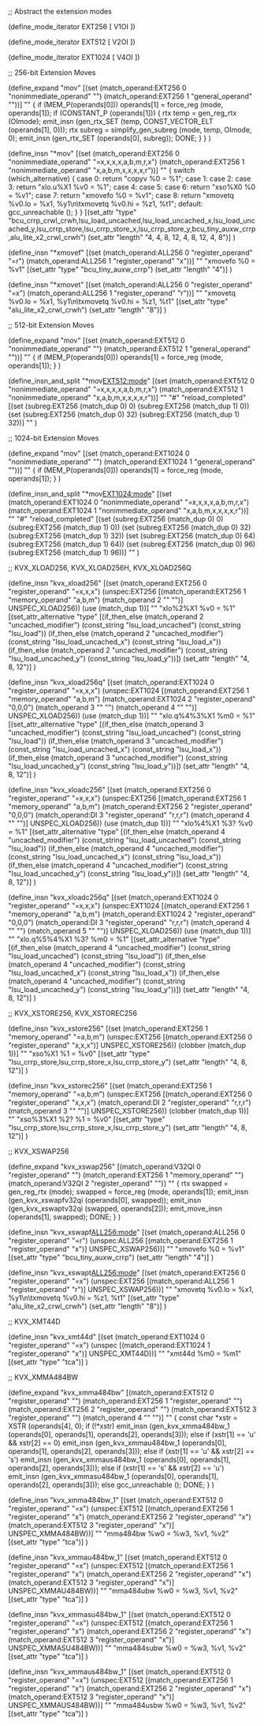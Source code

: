;; Abstract the extension modes

(define_mode_iterator EXT256 [
  V1OI
])

(define_mode_iterator EXT512 [
  V2OI
])

(define_mode_iterator EXT1024 [
  V4OI
])

;; 256-bit Extension Moves

(define_expand "mov<mode>"
  [(set (match_operand:EXT256 0 "nonimmediate_operand" "")
        (match_operand:EXT256 1 "general_operand" ""))]
  ""
  {
    if (MEM_P(operands[0]))
      operands[1] = force_reg (<MODE>mode, operands[1]);
    if (CONSTANT_P (operands[1]))
      {
        rtx temp = gen_reg_rtx (OImode);
        emit_insn (gen_rtx_SET (temp, CONST_VECTOR_ELT (operands[1], 0)));
        rtx subreg = simplify_gen_subreg (<MODE>mode, temp, OImode, 0);
        emit_insn (gen_rtx_SET (operands[0], subreg));
        DONE;
      }
  }
)

(define_insn "*mov<mode>"
  [(set (match_operand:EXT256 0 "nonimmediate_operand" "=x,x,x,x,a,b,m,r,x")
        (match_operand:EXT256 1 "nonimmediate_operand"  "x,a,b,m,x,x,x,x,r"))]
  ""
  {
    switch (which_alternative)
      {
      case 0:
        return "copyv %0 = %1";
      case 1: case 2: case 3:
        return "xlo.u%X1 %v0 = %1";
      case 4: case 5: case 6:
        return "xso%X0 %0 = %v1";
      case 7:
        return "xmovefo %0 = %v1";
      case 8:
        return "xmovetq %v0.lo = %x1, %y1\n\txmovetq %v0.hi = %z1, %t1";
      default:
        gcc_unreachable ();
      }
  }
  [(set_attr "type" "bcu_crrp_crwl_crwh,lsu_load_uncached,lsu_load_uncached_x,lsu_load_uncached_y,lsu_crrp_store,lsu_crrp_store_x,lsu_crrp_store_y,bcu_tiny_auxw_crrp,alu_lite_x2_crwl_crwh")
   (set_attr "length"                "4,                4,                  8,                 12,             4,               8,              12,                 4,                    8")]
)

(define_insn "*xmovef<mode>"
  [(set (match_operand:ALL256 0 "register_operand" "=r")
        (match_operand:ALL256 1 "register_operand" "x"))]
  ""
  "xmovefo %0 = %v1"
  [(set_attr "type" "bcu_tiny_auxw_crrp")
   (set_attr "length" "4")]
)

(define_insn "*xmovet<mode>"
  [(set (match_operand:ALL256 0 "register_operand" "=x")
        (match_operand:ALL256 1 "register_operand" "r"))]
  ""
  "xmovetq %v0.lo = %x1, %y1\n\txmovetq %v0.hi = %z1, %t1"
  [(set_attr "type" "alu_lite_x2_crwl_crwh")
   (set_attr "length" "8")]
)

;; 512-bit Extension Moves

(define_expand "mov<mode>"
  [(set (match_operand:EXT512 0 "nonimmediate_operand" "")
        (match_operand:EXT512 1 "general_operand" ""))]
  ""
  {
    if (MEM_P(operands[0]))
      operands[1] = force_reg (<MODE>mode, operands[1]);
  }
)

(define_insn_and_split "*mov<EXT512:mode>"
  [(set (match_operand:EXT512 0 "nonimmediate_operand" "=x,x,x,x,a,b,m,r,x")
        (match_operand:EXT512 1 "nonimmediate_operand"  "x,a,b,m,x,x,x,x,r"))]
  ""
  "#"
  "reload_completed"
  [(set (subreg:EXT256 (match_dup 0) 0) (subreg:EXT256 (match_dup 1) 0))
   (set (subreg:EXT256 (match_dup 0) 32) (subreg:EXT256 (match_dup 1) 32))]
  ""
)


;; 1024-bit Extension Moves

(define_expand "mov<mode>"
  [(set (match_operand:EXT1024 0 "nonimmediate_operand" "")
        (match_operand:EXT1024 1 "general_operand" ""))]
  ""
  {
    if (MEM_P(operands[0]))
      operands[1] = force_reg (<MODE>mode, operands[1]);
  }
)

(define_insn_and_split "*mov<EXT1024:mode>"
  [(set (match_operand:EXT1024 0 "nonimmediate_operand" "=x,x,x,x,a,b,m,r,x")
        (match_operand:EXT1024 1 "nonimmediate_operand"  "x,a,b,m,x,x,x,x,r"))]
  ""
  "#"
  "reload_completed"
  [(set (subreg:EXT256 (match_dup 0) 0) (subreg:EXT256 (match_dup 1) 0))
   (set (subreg:EXT256 (match_dup 0) 32) (subreg:EXT256 (match_dup 1) 32))
   (set (subreg:EXT256 (match_dup 0) 64) (subreg:EXT256 (match_dup 1) 64))
   (set (subreg:EXT256 (match_dup 0) 96) (subreg:EXT256 (match_dup 1) 96))]
  ""
)


;; KVX_XLOAD256, KVX_XLOAD256H, KVX_XLOAD256Q

(define_insn "kvx_xload256"
  [(set (match_operand:EXT256 0 "register_operand" "=x,x,x")
        (unspec:EXT256 [(match_operand:EXT256 1 "memory_operand" "a,b,m")
                        (match_operand 2 "" "")] UNSPEC_XLOAD256))
   (use (match_dup 1))]
  ""
  "xlo%2%X1 %v0 = %1"
  [(set_attr_alternative "type"
    [(if_then_else (match_operand 2 "uncached_modifier") (const_string "lsu_load_uncached") (const_string "lsu_load"))
     (if_then_else (match_operand 2 "uncached_modifier") (const_string "lsu_load_uncached_x") (const_string "lsu_load_x"))
     (if_then_else (match_operand 2 "uncached_modifier") (const_string "lsu_load_uncached_y") (const_string "lsu_load_y"))])
   (set_attr "length" "4, 8, 12")]
)

(define_insn "kvx_xload256q"
  [(set (match_operand:EXT1024 0 "register_operand" "=x,x,x")
        (unspec:EXT1024 [(match_operand:EXT256 1 "memory_operand" "a,b,m")
                         (match_operand:EXT1024 2 "register_operand" "0,0,0")
                         (match_operand 3 "" "")
                         (match_operand 4 "" "")] UNSPEC_XLOAD256))
   (use (match_dup 1))]
  ""
  "xlo.q%4%3%X1 %m0 = %1"
  [(set_attr_alternative "type"
    [(if_then_else (match_operand 3 "uncached_modifier") (const_string "lsu_load_uncached") (const_string "lsu_load"))
     (if_then_else (match_operand 3 "uncached_modifier") (const_string "lsu_load_uncached_x") (const_string "lsu_load_x"))
     (if_then_else (match_operand 3 "uncached_modifier") (const_string "lsu_load_uncached_y") (const_string "lsu_load_y"))])
   (set_attr "length" "4, 8, 12")]
)

(define_insn "kvx_xloadc256"
  [(set (match_operand:EXT256 0 "register_operand" "=x,x,x")
        (unspec:EXT256 [(match_operand:EXT256 1 "memory_operand" "a,b,m")
                        (match_operand:EXT256 2 "register_operand" "0,0,0")
                        (match_operand:DI 3 "register_operand" "r,r,r")
                        (match_operand 4 "" "")] UNSPEC_XLOAD256))
   (use (match_dup 1))]
  ""
  "xlo%4%X1 %3? %v0 = %1"
  [(set_attr_alternative "type"
    [(if_then_else (match_operand 4 "uncached_modifier") (const_string "lsu_load_uncached") (const_string "lsu_load"))
     (if_then_else (match_operand 4 "uncached_modifier") (const_string "lsu_load_uncached_x") (const_string "lsu_load_x"))
     (if_then_else (match_operand 4 "uncached_modifier") (const_string "lsu_load_uncached_y") (const_string "lsu_load_y"))])
   (set_attr "length" "4, 8, 12")]
)

(define_insn "kvx_xloadc256q"
  [(set (match_operand:EXT1024 0 "register_operand" "=x,x,x")
        (unspec:EXT1024 [(match_operand:EXT256 1 "memory_operand" "a,b,m")
                         (match_operand:EXT1024 2 "register_operand" "0,0,0")
                         (match_operand:DI 3 "register_operand" "r,r,r")
                         (match_operand 4 "" "")
                         (match_operand 5 "" "")] UNSPEC_XLOAD256))
   (use (match_dup 1))]
  ""
  "xlo.q%5%4%X1 %3? %m0 = %1"
  [(set_attr_alternative "type"
    [(if_then_else (match_operand 4 "uncached_modifier") (const_string "lsu_load_uncached") (const_string "lsu_load"))
     (if_then_else (match_operand 4 "uncached_modifier") (const_string "lsu_load_uncached_x") (const_string "lsu_load_x"))
     (if_then_else (match_operand 4 "uncached_modifier") (const_string "lsu_load_uncached_y") (const_string "lsu_load_y"))])
   (set_attr "length" "4, 8, 12")]
)


;; KVX_XSTORE256, KVX_XSTOREC256

(define_insn "kvx_xstore256"
  [(set (match_operand:EXT256 1 "memory_operand"  "=a,b,m")
        (unspec:EXT256 [(match_operand:EXT256 0 "register_operand" "x,x,x")] UNSPEC_XSTORE256))
   (clobber (match_dup 1))]
  ""
  "xso%X1 %1 = %v0"
  [(set_attr "type" "lsu_crrp_store,lsu_crrp_store_x,lsu_crrp_store_y")
   (set_attr "length"            "4,               8,              12")]
)

(define_insn "kvx_xstorec256"
  [(set (match_operand:EXT256 1 "memory_operand"  "=a,b,m")
        (unspec:EXT256 [(match_operand:EXT256 0 "register_operand" "x,x,x")
                        (match_operand:DI 2 "register_operand" "r,r,r")
                        (match_operand 3 "" "")] UNSPEC_XSTORE256))
   (clobber (match_dup 1))]
  ""
  "xso%3%X1 %2? %1 = %v0"
  [(set_attr "type" "lsu_crrp_store,lsu_crrp_store_x,lsu_crrp_store_y")
   (set_attr "length"            "4,               8,              12")]
)


;; KVX_XSWAP256

(define_expand "kvx_xswap256"
  [(match_operand:V32QI 0 "register_operand" "")
   (match_operand:EXT256 1 "memory_operand" "")
   (match_operand:V32QI 2 "register_operand" "")]
  ""
  {
    rtx swapped = gen_reg_rtx (<MODE>mode);
    swapped = force_reg (<MODE>mode, operands[1]);
    emit_insn (gen_kvx_xswapfv32qi (operands[0], swapped));
    emit_insn (gen_kvx_xswaptv32qi (swapped, operands[2]));
    emit_move_insn (operands[1], swapped);
    DONE;
  }
)

(define_insn "kvx_xswapf<ALL256:mode>"
  [(set (match_operand:ALL256 0 "register_operand" "=r")
        (unspec:ALL256 [(match_operand:EXT256 1 "register_operand" "x")] UNSPEC_XSWAP256))]
  ""
  "xmovefo %0 = %v1"
  [(set_attr "type" "bcu_tiny_auxw_crrp")
   (set_attr "length" "4")]
)

(define_insn "kvx_xswapt<ALL256:mode>"
  [(set (match_operand:EXT256 0 "register_operand" "=x")
        (unspec:EXT256 [(match_operand:ALL256 1 "register_operand" "r")] UNSPEC_XSWAP256))]
  ""
  "xmovetq %v0.lo = %x1, %y1\n\txmovetq %v0.hi = %z1, %t1"
  [(set_attr "type" "alu_lite_x2_crwl_crwh")
   (set_attr "length" "8")]
)


;; KVX_XMT44D

(define_insn "kvx_xmt44d"
  [(set (match_operand:EXT1024 0 "register_operand" "=x")
        (unspec [(match_operand:EXT1024 1 "register_operand" "x")] UNSPEC_XMT44D))]
  ""
  "xmt44d %m0 = %m1"
  [(set_attr "type" "tca")]
)


;; KVX_XMMA484BW

(define_expand "kvx_xmma484bw"
  [(match_operand:EXT512 0 "register_operand" "")
   (match_operand:EXT256 1 "register_operand" "")
   (match_operand:EXT256 2 "register_operand" "")
   (match_operand:EXT512 3 "register_operand" "")
   (match_operand 4 "" "")]
  ""
  {
    const char *xstr = XSTR (operands[4], 0);
    if (!*xstr)
      emit_insn (gen_kvx_xmma484bw_1 (operands[0], operands[1], operands[2], operands[3]));
    else if (xstr[1] == 'u' && xstr[2] == 0)
      emit_insn (gen_kvx_xmmau484bw_1 (operands[0], operands[1], operands[2], operands[3]));
    else if (xstr[1] == 'u' && xstr[2] == 's')
      emit_insn (gen_kvx_xmmaus484bw_1 (operands[0], operands[1], operands[2], operands[3]));
    else if (xstr[1] == 's' && xstr[2] == 'u')
      emit_insn (gen_kvx_xmmasu484bw_1 (operands[0], operands[1], operands[2], operands[3]));
    else
      gcc_unreachable ();
    DONE;
  }
)

(define_insn "kvx_xmma484bw_1"
  [(set (match_operand:EXT512 0 "register_operand" "=x")
        (unspec:EXT512 [(match_operand:EXT256 1 "register_operand" "x")
                        (match_operand:EXT256 2 "register_operand" "x")
                        (match_operand:EXT512 3 "register_operand" "x")] UNSPEC_XMMA484BW))]
  ""
  "mma484bw %w0 = %w3, %v1, %v2"
  [(set_attr "type" "tca")]
)

(define_insn "kvx_xmmau484bw_1"
  [(set (match_operand:EXT512 0 "register_operand" "=x")
        (unspec:EXT512 [(match_operand:EXT256 1 "register_operand" "x")
                        (match_operand:EXT256 2 "register_operand" "x")
                        (match_operand:EXT512 3 "register_operand" "x")] UNSPEC_XMMAU484BW))]
  ""
  "mma484ubw %w0 = %w3, %v1, %v2"
  [(set_attr "type" "tca")]
)

(define_insn "kvx_xmmasu484bw_1"
  [(set (match_operand:EXT512 0 "register_operand" "=x")
        (unspec:EXT512 [(match_operand:EXT256 1 "register_operand" "x")
                        (match_operand:EXT256 2 "register_operand" "x")
                        (match_operand:EXT512 3 "register_operand" "x")] UNSPEC_XMMASU484BW))]
  ""
  "mma484subw %w0 = %w3, %v1, %v2"
  [(set_attr "type" "tca")]
)

(define_insn "kvx_xmmaus484bw_1"
  [(set (match_operand:EXT512 0 "register_operand" "=x")
        (unspec:EXT512 [(match_operand:EXT256 1 "register_operand" "x")
                        (match_operand:EXT256 2 "register_operand" "x")
                        (match_operand:EXT512 3 "register_operand" "x")] UNSPEC_XMMAUS484BW))]
  ""
  "mma484usbw %w0 = %w3, %v1, %v2"
  [(set_attr "type" "tca")]
)

